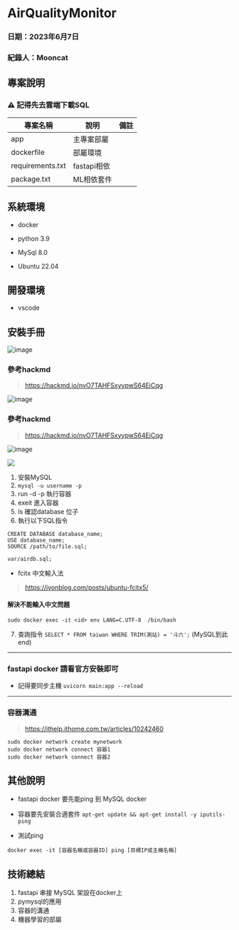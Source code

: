 # AirQualityMonitor

### 日期：2023年6月7日

### 紀錄人：Mooncat

## 專案說明

### ⚠️ 記得先去雲端下載SQL

| 專案名稱 | 說明 | 備註 |
| -------- | -------- | -------- |
| app     | 主專案部屬     |     |
| dockerfile     |  部屬環境    |     
| requirements.txt| fastapi相依 |     
| package.txt | ML相依套件 |     |


## 系統環境
* docker

* python 3.9

* MySql 8.0

* Ubuntu 22.04

## 開發環境

* vscode

## 安裝手冊
![image](https://github.com/MooncatDataScience/AirQualityMonitor/assets/48311280/66dc7f68-45b3-44cb-87d0-86985ef8785e)

### 參考hackmd
>https://hackmd.io/nvO7TAHFSxyypwS64EiCqg


![image](https://github.com/MooncatDataScience/AirQualityMonitor/assets/48311280/5df2e07c-07f0-417e-acc3-38f91729c2bc)

### 參考hackmd
>https://hackmd.io/nvO7TAHFSxyypwS64EiCqg


![image](https://github.com/MooncatDataScience/AirQualityMonitor/assets/48311280/2d5e9344-b977-430a-904c-c1468f22ef5e)

![](https://i.imgur.com/pK9nYiu.png)

1. 安裝MySQL
2. `mysql -u username -p` 
3. run -d -p 執行容器
4. exeit 進入容器 
5. ls 確認database 位子
6. 執行以下SQL指令
```
CREATE DATABASE database_name;
USE database_name;
SOURCE /path/to/file.sql;
```
`var/airdb.sql;`

* fcitx 中文輸入法
> https://ivonblog.com/posts/ubuntu-fcitx5/

#### 解決不能輸入中文問題
```
sudo docker exec -it <id> env LANG=C.UTF-8  /bin/bash
```
7. 查詢指令 `SELECT * FROM taiwan WHERE TRIM(測站) = '斗六';`
(MySQL到此end)

---
### fastapi docker 請看官方安裝即可
* 記得要同步主機
`uvicorn main:app --reload`
---
### 容器溝通
> https://ithelp.ithome.com.tw/articles/10242460
```
sudo docker network create mynetwork
sudo docker network connect 容器1
sudo docker network connect 容器2
```

## 其他說明
* fastapi docker 要先能ping 到 MySQL docker

* 容器要先安裝合適套件
`apt-get update && apt-get install -y iputils-ping`

* 測試ping
```
docker exec -it [容器名稱或容器ID] ping [目標IP或主機名稱]
```

## 技術總結

1. fastapi 串接 MySQL 架設在docker上
2. pymysql的應用
3. 容器的溝通
4. 機器學習的部屬
